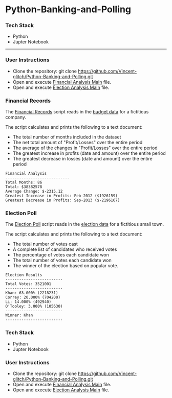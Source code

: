 # Python-Banking-and-Polling
### Tech Stack
* Python
* Jupter Notebook
- - -
### User Instructions
* Clone the repository: git clone https://github.com/Vincent-glitch/Python-Banking-and-Polling.git
* Open and execute [Financial Analysis Main](notebooks/PyBankCode.ipynb) file.
* Open and execute [Election Analysis Main](notebooks/PyPollCode.ipynb) file.
 

### Financial Records
The [Financial Records](notebooks/PyBankCode.ipynb) script reads in the [budget data](resources/budget_data.csv) for a fictitious company. 

The script calculates and prints the following to a text document:
* The total number of months included in the dataset
* The net total amount of "Profit/Losses" over the entire period
* The average of the changes in "Profit/Losses" over the entire period
* The greatest increase in profits (date and amount) over the entire period
* The greatest decrease in losses (date and amount) over the entire period
```text
Financial Analysis
----------------------------
Total Months: 86
Total: $38382578
Average Change: $-2315.12
Greatest Increase in Profits: Feb-2012 ($1926159)
Greatest Decrease in Profits: Sep-2013 ($-2196167)
```
### Election Poll
The [Election Poll](notebooks/PyPollCode.ipynb) script reads in the [election data](resources/election_data.csv) for a fictitious small town. 

The script calculates and prints the following to a text document:
* The total number of votes cast
* A complete list of candidates who received votes
* The percentage of votes each candidate won
* The total number of votes each candidate won
* The winner of the election based on popular vote.
```text
Election Results
-------------------------
Total Votes: 3521001
-------------------------
Khan: 63.000% (2218231)
Correy: 20.000% (704200)
Li: 14.000% (492940)
O'Tooley: 3.000% (105630)
-------------------------
Winner: Khan
-------------------------
```
### Tech Stack
* Python
* Jupter Notebook

### User Instructions
* Clone the repository: git clone https://github.com/Vincent-glitch/Python-Banking-and-Polling.git
* Open and execute [Financial Analysis Main](Financial_Analysis/Main.py) file.
* Open and execute [Election Analysis Main](Election_Analysis/Main.py) file.
 
